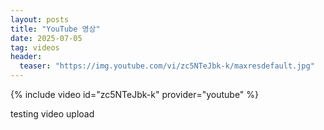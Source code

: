 ```yaml
---
layout: posts
title: "YouTube 영상"
date: 2025-07-05
tag: videos
header:
  teaser: "https://img.youtube.com/vi/zc5NTeJbk-k/maxresdefault.jpg"
---
```

{% include video id="zc5NTeJbk-k" provider="youtube" %}

testing video upload
